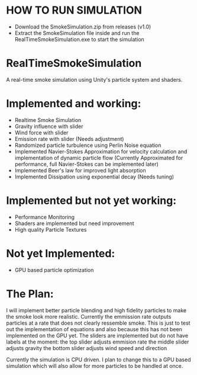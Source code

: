 # HOW TO RUN SIMULATION
- Download the SmokeSimulation.zip from releases (v1.0)
- Extract the SmokeSimulation file inside and run the RealTimeSmokeSimulation.exe to start the simulation

# RealTimeSmokeSimulation
A real-time smoke simulation using Unity's particle system and shaders.

# Implemented and working:
- Realtime Smoke Simulation
- Gravity influence with slider
- Wind force with slider
- Emission rate with slider (Needs adjustment)
- Randomized particle turbulence using Perlin Noise equation
- Implemented Navier-Stokes Approximation for velocity calculation and implementation of dynamic particle flow (Currently Approximated for performance, full Navier-Stokes can be implemented later)
- Implemented Beer's law for improved light absorption
- Implemented Dissipation using exponential decay (Needs tuning)

# Implemented but not yet working:
- Performance Monitoring
- Shaders are implemented but need improvement
- High quality Particle Textures

# Not yet Implemented:
- GPU based particle optimization
# The Plan:
I will implement better particle blending and high fidelity particles to make the smoke look more realistic. Currently the emmission rate outputs particles at a rate that does not clearly ressemble smoke. This is just to test out the implementation of equations and also because this has not been implemented on the GPU yet. The sliders are implemented but do not have labels at the moment:
the top slider adjusts emmision rate
the middle slider adjusts gravity
the bottom slider adjusts wind speed and direction

Currently the simulation is CPU driven. I plan to change this to a GPU based simulation which will also allow for more particles to be handled at once.
